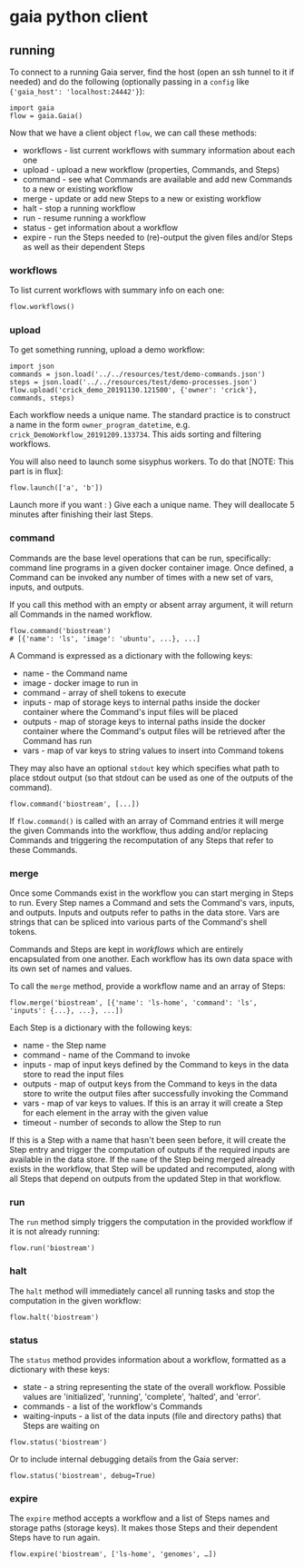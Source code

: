 # gaia python client

## running

To connect to a running Gaia server, find the host (open an ssh tunnel to it if needed) and do the following
(optionally passing in a `config` like `{'gaia_host': 'localhost:24442'}`):

```
import gaia
flow = gaia.Gaia()
```

Now that we have a client object `flow`, we can call these methods:

* workflows - list current workflows with summary information about each one
* upload - upload a new workflow (properties, Commands, and Steps)
* command - see what Commands are available and add new Commands to a new or existing workflow
* merge - update or add new Steps to a new or existing workflow
* halt - stop a running workflow
* run - resume running a workflow
* status - get information about a workflow
* expire - run the Steps needed to (re)-output the given files and/or Steps as well as their dependent Steps

### workflows

To list current workflows with summary info on each one:

```python
flow.workflows()
```

### upload

To get something running, upload a demo workflow:

```
import json
commands = json.load('../../resources/test/demo-commands.json')
steps = json.load('../../resources/test/demo-processes.json')
flow.upload('crick_demo_20191130.121500', {'owner': 'crick'}, commands, steps)
```

Each workflow needs a unique name. The standard practice is to construct a name in the
form `owner_program_datetime`, e.g. `crick_DemoWorkflow_20191209.133734`.
This aids sorting and filtering workflows.

You will also need to launch some sisyphus workers. To do that
[NOTE: This part is in flux]:

```
flow.launch(['a', 'b'])
```

Launch more if you want : ) Give each a unique name.
They will deallocate 5 minutes after finishing their last Steps.


### command

Commands are the base level operations that can be run, specifically: command line programs in a given docker container image. Once defined, a Command can be invoked any number of times with a new set of vars, inputs, and outputs.

If you call this method with an empty or absent array argument, it will return all Commands in the named workflow.

```
flow.command('biostream')
# [{'name': 'ls', 'image': 'ubuntu', ...}, ...]
```

A Command is expressed as a dictionary with the following keys:

* name - the Command name
* image - docker image to run in
* command - array of shell tokens to execute
* inputs - map of storage keys to internal paths inside the docker container where the Command's input files will be placed
* outputs - map of storage keys to internal paths inside the docker container where the Command's output files will be retrieved after the Command has run
* vars - map of var keys to string values to insert into Command tokens

They may also have an optional `stdout` key which specifies what path to place stdout output (so that stdout can be used as one of the outputs of the command).

```
flow.command('biostream', [...])
```

If `flow.command()` is called with an array of Command entries it will merge the given Commands into the workflow, thus adding and/or replacing Commands and triggering the recomputation of any Steps that refer to these Commands.

### merge

Once some Commands exist in the workflow you can start merging in Steps to run. Every Step names a Command and sets the Command's vars, inputs, and outputs. Inputs and outputs refer to paths in the data store. Vars are strings that can be spliced into various parts of the Command's shell tokens.

Commands and Steps are kept in *workflows* which are entirely encapsulated from one another. Each workflow has its own data space with its own set of names and values.

To call the `merge` method, provide a workflow name and an array of Steps:

```
flow.merge('biostream', [{'name': 'ls-home', 'command': 'ls', 'inputs': {...}, ...}, ...])
```

Each Step is a dictionary with the following keys:

* name - the Step name
* command - name of the Command to invoke
* inputs - map of input keys defined by the Command to keys in the data store to read the input files
* outputs - map of output keys from the Command to keys in the data store to write the output files after successfully invoking the Command
* vars - map of var keys to values. If this is an array it will create a Step for each element in the array with the given value
* timeout - number of seconds to allow the Step to run

If this is a Step with a name that hasn't been seen before, it will create the Step entry and trigger the computation of outputs if the required inputs are available in the data store.  If the `name` of the Step being merged already exists in the workflow, that Step will be updated and recomputed, along with all Steps that depend on outputs from the updated Step in that workflow.

### run

The `run` method simply triggers the computation in the provided workflow if it is not already running:

```
flow.run('biostream')
```

### halt

The `halt` method will immediately cancel all running tasks and stop the computation in the given workflow:

```
flow.halt('biostream')
```

### status

The `status` method provides information about a workflow, formatted as a
dictionary with these keys:

* state - a string representing the state of the overall workflow. Possible values are 'initialized', 'running', 'complete', 'halted', and 'error'.
* commands - a list of the workflow's Commands
* waiting-inputs - a list of the data inputs (file and directory paths) that Steps are waiting on

```
flow.status('biostream')
```

Or to include internal debugging details from the Gaia server:

```
flow.status('biostream', debug=True)
```

### expire

The `expire` method accepts a workflow and a list of Steps names and storage paths (storage keys). It makes those Steps and their dependent Steps have to run again.

```
flow.expire('biostream', ['ls-home', 'genomes', …])
```
